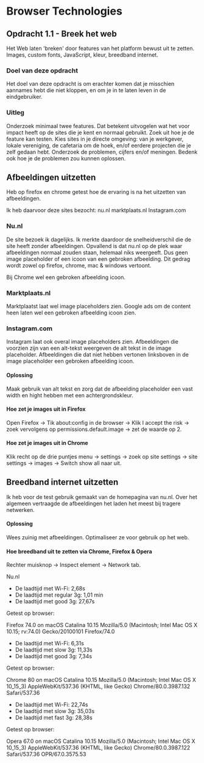 # Browser Technologies
## Opdracht 1.1 - Breek het web
Het Web laten 'breken' door features van het platform bewust uit te zetten. Images, custom fonts, JavaScript, kleur, breedband internet.

### Doel van deze opdracht
Het doel van deze opdracht is om erachter komen dat je misschien aannames hebt die niet kloppen, en om je in te laten leven in de eindgebruiker.


### Uitleg
Onderzoek minimaal twee features. Dat betekent uitvogelen wat het voor impact heeft op de sites die je kent en normaal gebruikt. Zoek uit hoe je de feature kan testen. Kies sites in je directe omgeving: van je werkgever, lokale vereniging, de cafetaria om de hoek, en/of eerdere projecten die je zelf gedaan hebt. Onderzoek de problemen, cijfers en/of meningen. Bedenk ook hoe je de problemen zou kunnen oplossen.

## Afbeeldingen uitzetten 

Heb op firefox en chrome getest hoe de ervaring is na het uitzetten van afbeeldingen.

Ik heb daarvoor deze sites bezocht:
nu.nl
marktplaats.nl
Instagram.com


### Nu.nl
De site bezoek ik dagelijks. Ik merkte daardoor de snelheidverschil die de site heeft zonder afbeeldingen. Opvallend is dat nu.nl op de plek waar afbeeldingen normaal zouden staan, helemaal niks weergeeft. Dus geen image placeholder of een icoon van een gebroken afbeelding. Dit gedrag wordt zowel op firefox, chrome, mac & windows vertoont.

Bij Chrome wel een gebroken afbeelding icoon.

### Marktplaats.nl
Marktplaatst laat wel image placeholders zien. Google ads om de content heen laten wel een gebroken afbeelding icoon zien.

### Instagram.com
Instagram laat ook overal image placeholders zien. Afbeeldingen die voorzien zijn van een alt-tekst weergeven de alt tekst in de image placeholder. Afbeeldingen die dat niet hebben vertonen linksboven in de image placeholder een gebroken afbeelding icoon.

#### Oplossing
Maak gebruik van alt tekst en zorg dat de afbeelding placeholder een vast width en hight hebben met een achtergrondskleur.

#### Hoe zet je images uit in Firefox

Open Firefox -> Tik about:config in de browser -> Klik I accept the risk -> zoek vervolgens op permissions.default.image -> zet de waarde op 2.

#### Hoe zet je images uit in Chrome

Klik recht op de drie puntjes menu -> settings -> zoek op site settings -> site settings -> images -> Switch show all naar uit.


## Breedband internet uitzetten


Ik heb voor de test gebruik gemaakt van de homepagina van nu.nl.  Over het algemeen vertraagde de afbeeldingen het laden het meest bij tragere netwerken. 

#### Oplossing

Wees zuinig met afbeeldingen. Optimaliseer ze voor gebruik op het web. 

#### Hoe breedband uit te zetten via Chrome, Firefox & Opera

Rechter muisknop -> Inspect element -> Network tab.

Nu.nl

* De laadtijd met Wi-Fi: 2,68s
* De laadtijd met regular 3g: 1,01 min
* De laadtijd met good 3g: 27,67s

Getest op browser:

Firefox 74.0 on macOS Catalina 10.15
Mozilla/5.0 (Macintosh; Intel Mac OS X 10.15; rv:74.0) 
Gecko/20100101 Firefox/74.0


* De laadtijd met Wi-Fi: 6,31s
* De laadtijd met slow 3g: 11,33s
* De laadtijd met good 3g: 7,34s

Getest op browser:

Chrome 80 on macOS Catalina 10.15
Mozilla/5.0 (Macintosh; Intel Mac OS X 10_15_3) 
AppleWebKit/537.36 (KHTML, like Gecko) 
Chrome/80.0.3987.132 Safari/537.36

* De laadtijd met Wi-Fi: 22,74s
* De laadtijd met slow 3g: 35,03s
* De laadtijd met fast 3g: 28,38s

Getest op browser:

Opera 67.0 on macOS Catalina 10.15
Mozilla/5.0 (Macintosh; Intel Mac OS X 10_15_3) 
AppleWebKit/537.36 (KHTML, like Gecko) 
Chrome/80.0.3987.122 Safari/537.36 OPR/67.0.3575.53



